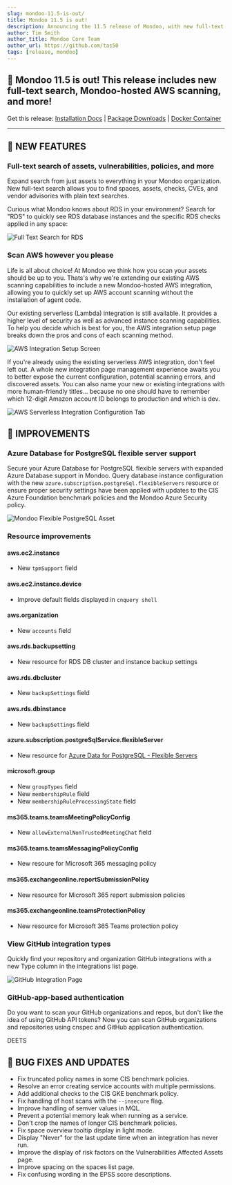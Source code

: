 ```yaml
---
slug: mondoo-11.5-is-out/
title: Mondoo 11.5 is out!
description: Announcing the 11.5 release of Mondoo, with new full-text search, Mondoo-hosted AWS scanning, and more!
author: Tim Smith
author_title: Mondoo Core Team
author_url: https://github.com/tas50
tags: [release, mondoo]
---
```


## 🥳 Mondoo 11.5 is out! This release includes new full-text search, Mondoo-hosted AWS scanning, and more!

Get this release: [Installation Docs](https://mondoo.com/docs/cnspec/) | [Package Downloads](https://releases.mondoo.com/cnspec/) | [Docker Container](https://hub.docker.com/r/mondoo/cnspec)

---

## 🎉 NEW FEATURES

### Full-text search of assets, vulnerabilities, policies, and more

Expand search from just assets to everything in your Mondoo organization. New full-text search allows you to find spaces, assets, checks, CVEs, and vendor advisories with plain text searches.

Curious what Mondoo knows about RDS in your environment? Search for "RDS" to quickly see RDS database instances and the specific RDS checks applied in any space:

![Full Text Search for RDS](/img/releases/2024-05-21-mondoo-11.5-is-out/full_text_search.png)

### Scan AWS however you please

Life is all about choice! At Mondoo we think how you scan your assets should be up to you. Thats's why we're extending our existing AWS scanning capabilities to include a new Mondoo-hosted AWS integration, allowing you to quickly set up AWS account scanning without the installation of agent code.

Our existing serverless (Lambda) integration is still available. It provides a higher level of security as well as advanced instance scanning capabilities. To help you decide which is best for you, the AWS integration setup page breaks down the pros and cons of each scanning method.

![AWS Integration Setup Screen](/img/releases/2024-05-21-mondoo-11.5-is-out/aws_integration_setup.png)

If you're already using the existing serverless AWS integration, don't feel left out. A whole new integration page management experience awaits you to better expose the current configuration, potential scanning errors, and discovered assets. You can also name your new or existing integrations with more human-friendly titles... because no one should have to remember which 12-digit Amazon account ID belongs to production and which is dev.

![AWS Serverless Integration Configuration Tab](/img/releases/2024-05-21-mondoo-11.5-is-out/aws_serverless_configuration.png)

## 🧹 IMPROVEMENTS

### Azure Database for PostgreSQL flexible server support

Secure your Azure Database for PostgreSQL flexible servers with expanded Azure Database support in Mondoo. Query database instance configuration with the new `azure.subscription.postgreSql.flexibleServers` resource or ensure proper security settings have been applied with updates to the CIS Azure Foundation benchmark policies and the Mondoo Azure Security policy.

![Mondoo Flexible PostgreSQL Asset](/img/releases/2024-05-21-mondoo-11.5-is-out/flexible_pg_asset.png)

### Resource improvements

#### aws.ec2.instance

- New `tpmSupport` field

#### aws.ec2.instance.device

- Improve default fields displayed in `cnquery shell`

#### aws.organization

- New `accounts` field

#### aws.rds.backupsetting

- New resource for RDS DB cluster and instance backup settings

#### aws.rds.dbcluster

- New `backupSettings` field

#### aws.rds.dbinstance

- New `backupSettings` field

#### azure.subscription.postgreSqlService.flexibleServer

- New resource for [Azure Data for PostgreSQL - Flexible Servers](https://learn.microsoft.com/en-us/azure/postgresql/)

#### microsoft.group

- New `groupTypes` field
- New `membershipRule` field
- New `membershipRuleProcessingState` field

#### ms365.teams.teamsMeetingPolicyConfig

- New `allowExternalNonTrustedMeetingChat` field

#### ms365.teams.teamsMessagingPolicyConfig

- New resoure for Microsoft 365 messaging policy

#### ms365.exchangeonline.reportSubmissionPolicy

- New resource for Microsoft 365 report submission policies

#### ms365.exchangeonline.teamsProtectionPolicy

- New resource for Microsoft 365 Teams protection policy

### View GitHub integration types

Quickly find your repository and organization GitHub integrations with a new Type column in the integrations list page.

![GitHub Integration Page](/img/releases/2024-05-21-mondoo-11.5-is-out/github_list.png)

### GitHub-app-based authentication

Do you want to scan your GitHub organizations and repos, but don't like the idea of using GitHub API tokens? Now you can scan GitHub organizations and repositories using cnspec and GitHub application authentication.

DEETS

## 🐛 BUG FIXES AND UPDATES

- Fix truncated policy names in some CIS benchmark policies.
- Resolve an error creating service accounts with multiple permissions.
- Add additional checks to the CIS GKE benchmark policy.
- Fix handling of host scans with the `--insecure` flag.
- Improve handling of semver values in MQL.
- Prevent a potential memory leak when running as a service.
- Don't crop the names of longer CIS benchmark policies.
- Fix space overview tooltip display in light mode.
- Display "Never" for the last update time when an integration has never run.
- Improve the display of risk factors on the Vulnerabilities Affected Assets page.
- Improve spacing on the spaces list page.
- Fix confusing wording in the EPSS score descriptions.

